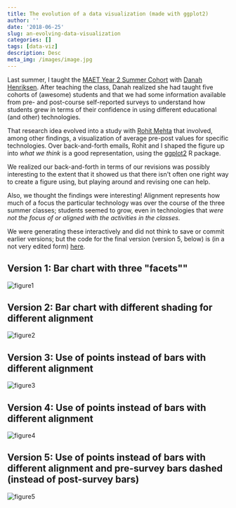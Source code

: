```yaml
---
title: The evolution of a data visualization (made with ggplot2)
author: ''
date: '2018-06-25'
slug: an-evolving-data-visualization
categories: []
tags: [data-viz]
description: Desc
meta_img: /images/image.jpg
---
```


Last summer, I taught the [MAET Year 2 Summer Cohort](http://edutech.educ.msu.edu/programs/masters/summer-hybrid/0) with [Danah Henriksen](http://danah-henriksen.com/). After teaching the class, Danah realized she had taught five cohorts of (awesome) students and that we had some information available from pre- and post-course self-reported surveys to understand how students grew in terms of their confidence in using different educational (and other) technologies. 

That research idea evolved into a study with [Rohit Mehta](http://mehtarohit.com/) that involved, among other findings, a visualization of average pre-post values for specific technologies. Over back-and-forth emails, Rohit and I shaped the figure up into *what we think* is a good representation, using the [ggplot2](https://ggplot2.tidyverse.org/) R package.  

We realized our back-and-forth in terms of our revisions was possibly interesting to the extent that it showed us that there isn't often one right way to create a figure using, but playing around and revising one can help.

Also, we thought the findings were interesting! Alignment represents how much of a focus the particular technology was over the course of the three summer classes; students seemed to grow, even in technologies that *were not the focus of or aligned with the activities in the classes*.

We were generating these interactively and did not think to save or commit earlier versions; but the code for the final version (version 5, below) is (in a not very edited form) [here](https://github.com/jrosen48/maet-analysis/blob/master/Survey%20Results%20Update.Rmd). 

## Version 1: Bar chart with three "facets""

![figure1](/images/cftf/image-1.png)

## Version 2: Bar chart with different shading for different alignment

![figure2](/images/cftf/image-2.png)

## Version 3: Use of points instead of bars with different alignment

![figure3](/images/cftf/image-3.png)

## Version 4: Use of points instead of bars with different alignment

![figure4](/images/cftf/image-4.png)

## Version 5: Use of points instead of bars with different alignment and pre-survey bars dashed (instead of post-survey bars)

![figure5](/images/cftf/image-5.png)
